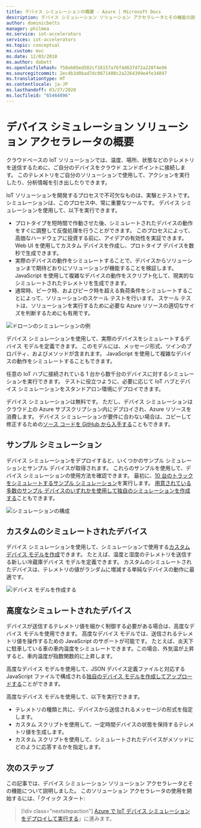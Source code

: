 ```yaml
---
title: デバイス シミュレーションの概要 - Azure | Microsoft Docs
description: デバイス シミュレーション ソリューション アクセラレータとその機能の説明。
author: dominicbetts
manager: philmea
ms.service: iot-accelerators
services: iot-accelerators
ms.topic: conceptual
ms.custom: mvc
ms.date: 12/03/2018
ms.author: dobett
ms.openlocfilehash: f58eb05ed582cf18157a76f4d637d72a228f4e96
ms.sourcegitcommit: 2ec4b3d0bad7dc0071400c2a2264399e4fe34897
ms.translationtype: HT
ms.contentlocale: ja-JP
ms.lasthandoff: 03/27/2020
ms.locfileid: "65464896"
---
```

# <a name="device-simulation-solution-accelerator-overview"></a>デバイス シミュレーション ソリューション アクセラレータの概要

クラウドベースの IoT ソリューションでは、温度、場所、状態などのテレメトリを送信するために、ご自分のデバイスをクラウド エンドポイントに接続します。 このテレメトリをご自分のソリューションで使用して、アクションを実行したり、分析情報を引き出したりできます。

IoT ソリューションを開発するプロセスで不可欠なものは、実験とテストです。 シミュレーションは、このプロセス中、常に重要なツールです。 デバイス シミュレーションを使用して、以下を実行できます。

* プロトタイプを短時間で作動させた後、シミュレートされたデバイスの動作をすぐに調整して反復処理を行うことができます。 このプロセスによって、高価なハードウェアに投資する前に、アイデアの有効性を実証できます。 Web UI を使用してカスタム デバイスを作成し、プロトタイプ デバイスを数秒で生成できます。
* 実際のデバイスの動作をシミュレートすることで、デバイスからソリューションまで期待どおりにソリューションが機能することを検証します。 JavaScript を使用して複雑なデバイスの動作をスクリプト化して、現実的なシミュレートされたテレメトリを生成できます。
* 通常時、ピーク時、およびピーク時を超える負荷条件をシミュレートすることによって、ソリューションのスケール テストを行います。 スケール テストは、ソリューションを実行するために必要な Azure リソースの適切なサイズを判断するためにも有用です。

![ドローンのシミュレーションの例](media/iot-accelerators-device-simulation-overview/dronesimulation.png)

デバイス シミュレーションを使用して、実際のデバイスをシミュレートするデバイス モデルを定義できます。 このモデルには、メッセージ形式、ツインのプロパティ、およびメソッドが含まれます。 JavaScript を使用して複雑なデバイスの動作をシミュレートすることもできます。

任意の IoT ハブに接続されている 1 台から数千台のデバイスに対するシミュレーションを実行できます。 テストに役立つように、必要に応じて IoT ハブとデバイス シミュレーションをスタンドアロン環境にデプロイできます。

デバイス シミュレーションは無料です。 ただし、デバイス シミュレーションはクラウド上の Azure サブスクリプション内にデプロイされ、Azure リソースを消費します。 デバイス シミュレーションが要件に合わない場合は、コピーして修正するための[ソース コードを GitHub から入手する](https://github.com/Azure/device-simulation-dotnet)こともできます。

## <a name="sample-simulations"></a>サンプル シミュレーション

デバイス シミュレーションをデプロイすると、いくつかのサンプル シミュレーションとサンプル デバイスが取得されます。 これらのサンプルを使用して、デバイス シミュレーションの使用方法を確認できます。 最初に、[10 台のトラックをシミュレートするサンプル シミュレーション](quickstart-device-simulation-deploy.md)を実行します。 [用意されている多数のサンプル デバイスのいずれかを使用して独自のシミュレーションを作成する](iot-accelerators-device-simulation-create-simulation.md)こともできます。

![シミュレーションの構成](media/iot-accelerators-device-simulation-overview/samplesimulation1.png)

## <a name="custom-simulated-devices"></a>カスタムのシミュレートされたデバイス

デバイス シミュレーションを使用して、シミュレーションで使用する[カスタム デバイス モデルを作成](iot-accelerators-device-simulation-create-custom-device.md)できます。 たとえば、温度と湿度のテレメトリを送信する新しい冷蔵庫デバイス モデルを定義できます。 カスタムのシミュレートされたデバイスは、テレメトリの値がランダムに増減する単純なデバイスの動作に最適です。

![デバイス モデルを作成する](media/iot-accelerators-device-simulation-overview/adddevicemodel.png)

## <a name="advanced-simulated-devices"></a>高度なシミュレートされたデバイス

デバイスが送信するテレメトリ値を細かく制御する必要がある場合は、高度なデバイス モデルを使用できます。 高度なデバイス モデルでは、送信されるテレメトリ値を操作するための JavaScript のサポートが可能です。 たとえば、炎天下に駐車している車の車内温度をシミュレートできます。この場合、外気温が上昇すると、車内温度が指数関数的に上昇します。

高度なデバイス モデルを使用して、JSON デバイス定義ファイルと対応する JavaScript ファイルで構成される[独自のデバイス モデルを作成してアップロードする](iot-accelerators-device-simulation-advanced-device.md)ことができます。

高度なデバイス モデルを使用して、以下を実行できます。

* テレメトリの種類と共に、デバイスから送信されるメッセージの形式を指定します。
* カスタム スクリプトを使用して、一定時間デバイスの状態を保持するテレメトリ値を生成します。
* カスタム スクリプトを使用して、シミュレートされたデバイスがメソッドにどのように応答するかを指定します。

## <a name="next-steps"></a>次のステップ

この記事では、デバイス シミュレーション ソリューション アクセラレータとその機能について説明しました。 このソリューション アクセラレータの使用を開始するには、「クイック スタート:

> [!div class="nextstepaction"]
> [Azure で IoT デバイス シミュレーションをデプロイして実行する](quickstart-device-simulation-deploy.md)」に進みます。

